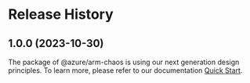 # Release History
    
## 1.0.0 (2023-10-30)

The package of @azure/arm-chaos is using our next generation design principles. To learn more, please refer to our documentation [Quick Start](https://aka.ms/js-track2-quickstart).
